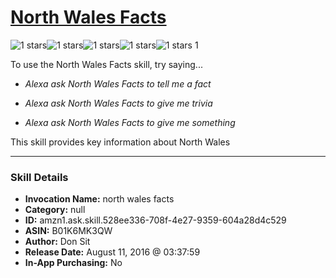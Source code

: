 # [North Wales Facts](http://alexa.amazon.com/#skills/amzn1.ask.skill.528ee336-708f-4e27-9359-604a28d4c529)
![1 stars](../../images/ic_star_black_18dp_1x.png)![1 stars](../../images/ic_star_border_black_18dp_1x.png)![1 stars](../../images/ic_star_border_black_18dp_1x.png)![1 stars](../../images/ic_star_border_black_18dp_1x.png)![1 stars](../../images/ic_star_border_black_18dp_1x.png) 1

To use the North Wales Facts skill, try saying...

* *Alexa ask North Wales Facts to tell me a fact*

* *Alexa ask North Wales Facts to give me trivia*

* *Alexa ask North Wales Facts to give me something*

This skill provides key information about North Wales

***

### Skill Details

* **Invocation Name:** north wales facts
* **Category:** null
* **ID:** amzn1.ask.skill.528ee336-708f-4e27-9359-604a28d4c529
* **ASIN:** B01K6MK3QW
* **Author:** Don Sit
* **Release Date:** August 11, 2016 @ 03:37:59
* **In-App Purchasing:** No
